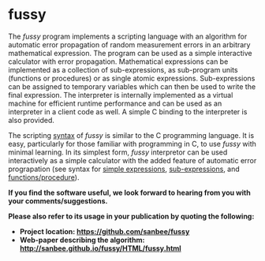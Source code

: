 <!--******************************************************************
 * Copyright (c) 2000-2017, 2018 S.Bhatnagar
 *
 * This program is free software; you can redistribute it and/or modify
 * it under the terms of the GNU General Public License as published by
 * the Free Software Foundation; either version 2 of the License, or
 * (at your option) any later version.
 *
 * This program is distributed in the hope that it will be useful,
 * but WITHOUT ANY WARRANTY; without even the implied warranty of
 * MERCHANTABILITY or FITNESS FOR A PARTICULAR PURPOSE.  See the
 * GNU General Public License for more details.
 *
 * You should have received a copy of the GNU General Public License
 * along with this program; if not, write to the Free Software
 * Foundation, Inc., 59 Temple Place, Suite 330, Boston, MA  02111-1307  USA
 *
******************************************************************-->
# fussy
The _fussy_ program implements a scripting language with an algorithm
for automatic error propagation of random measurement errors in an
arbitrary mathematical expression.  The program can be used as a simple
interactive calculator with error propagation.  Mathematical
expressions can be implemented as a collection of sub-expressions, as
sub-program units (functions or procedures) or as single atomic
expressions.  Sub-expressions can be assigned to temporary variables
which can then be used to write the final expression.  The interpreter
is internally implemented as a virtual machine for efficient runtime
performance and can be used as an interpreter in a client code as
well.  A simple C binding to the interpreter is also provided.

The scripting [syntax](https://github.com/sanbee/fussy/blob/wiki/FussySyntax.md#syntax-for-the-fussy-scripting-language) of _fussy_ is similar to the C programming language. It is easy, particularly for those familiar with programming in C, to use _fussy_ with minimal learning. In its simplest form, _fussy_ interpretor can be used interactively as a simple calculator with the added feature of automatic error prograpation (see syntax for [simple expressions](https://github.com/sanbee/fussy/blob/wiki/FussySyntax.md#expressionsstatements), [sub-expressions](https://github.com/sanbee/fussy/blob/wiki/FussySyntax.md#sub-expressions), and [functions/procedure](https://github.com/sanbee/fussy/blob/wiki/FussySyntax.md#functionprocedure)).

**If you find the software useful, we look forward to hearing from you with your comments/suggestions.**

**Please also refer to its usage in your publication by quoting the following:**

  * **Project location: https://github.com/sanbee/fussy**
  * **Web-paper describing the algorithm: http://sanbee.github.io/fussy/HTML/fussy.html**
